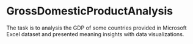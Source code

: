 # GrossDomesticProductAnalysis
The task is to analysis the GDP of some countries provided in Microsoft Excel dataset and presented meaning insights with data visualizations.
